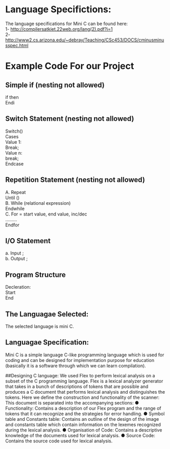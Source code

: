 # Language Specifictions:  
The language specifications for Mini C can be found here:  
1- http://compilersatkiet.22web.org/lang(2).pdf?i=1  
2- http://www2.cs.arizona.edu/~debray/Teaching/CSc453/DOCS/cminusminusspec.html  
# Example Code For our Project  
## Simple if (nesting not allowed)  
if then  
Endi

## Switch Statement (nesting not allowed)  
Switch()  
Cases  
Value 1:  
Break;  
 Value n:  
break;  
Endcase

## Repetition Statement (nesting not allowed)  
A. Repeat  
        Until ()  
B. While (relational expression)  
Endwhile  
C. For = start value, end value, inc/dec  
………  
Endfor

## I/O Statement  
a. Input ;  
b. Output ;

## Program Structure  
Decleration:  
Start  
End

## The Languagae Selected:
The selected language is mini C.

## Languagae Specification:
Mini C is a simple language C-like programming language which is used for coding and can be designed for implementation purpose for education (basically it is a software through which we can learn compilation).

##Designing C language:
We used Flex to perform lexical analysis on a subset of the C programming language.
Flex is a lexical analyzer generator that takes in a bunch of descriptions of  tokens that are possible and
produces a C document that performs lexical analysis and distinguishes the tokens.
Here we define the construction and functionality of the scanner:
This document is separated into the accompanying sections:
● Functionality: Contains a description of our Flex program and the range of tokens that it can recognize and the strategies for error handling.
● Symbol table and Constants table: Contains an outline of the design of the image and constants table which contain information on the lexemes recognized during the lexical analysis.
● Organisation of Code: Contains a descriptive knowledge of the documents used for lexical analysis.
● Source Code: Contains the source code used for lexical analysis.
